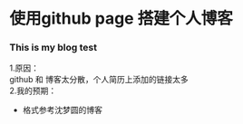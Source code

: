 # 使用github page 搭建个人博客  
### This is my blog test     
1.原因：  
github 和 博客太分散，个人简历上添加的链接太多  
2.我的预期：
+ 格式参考沈梦圆的博客
